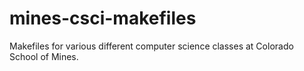 # mines-csci-makefiles
Makefiles for various different computer science classes at Colorado School of Mines.
